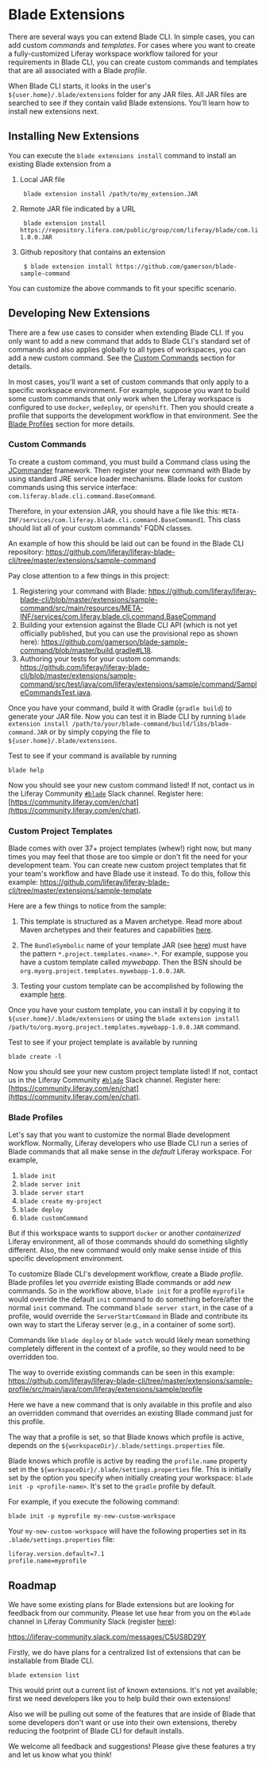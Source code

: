# Blade Extensions

There are several ways you can extend Blade CLI. In simple cases, you can add
custom *commands* and *templates*. For cases where you want to create a
fully-customized Liferay workspace workflow tailored for your requirements in
Blade CLI, you can create custom commands and templates that are all associated
with a Blade *profile*.

When Blade CLI starts, it looks in the user's `${user.home}/.blade/extensions`
folder for any JAR files. All JAR files are searched to see if they contain
valid Blade extensions. You'll learn how to install new extensions next.

## Installing New Extensions

You can execute the `blade extensions install` command to install an existing
Blade extension from a

1. Local JAR file

        blade extension install /path/to/my_extension.JAR

2. Remote JAR file indicated by a URL

        blade extension install https://repository.lifera.com/public/group/com/liferay/blade/com.liferay.blade.extension/1.0.0/com.liferay.blade.extension-1.0.0.JAR

3. Github repository that contains an extension

        $ blade extension install https://github.com/gamerson/blade-sample-command

You can customize the above commands to fit your specific scenario.

## Developing New Extensions

There are a few use cases to consider when extending Blade CLI. If you only want
to add a new command that adds to Blade CLI's standard set of commands and also
applies globally to all types of workspaces, you can add a new custom command.
See the [Custom Commands](#custom-commands) section for details.

In most cases, you'll want a set of custom commands that only apply to a
specific workspace environment. For example, suppose you want to build some
custom commands that only work when the Liferay workspace is configured to use
`docker`, `wedeploy`, or `openshift`. Then you should create a profile that
supports the development workflow in that environment. See the
[Blade Profiles](#blade-profiles) section for more details.

### Custom Commands

To create a custom command, you must build a Command class using the
[JCommander](http://jcommander.org/) framework. Then register your new command
with Blade by using standard JRE service loader mechanisms. Blade looks for
custom commands using this service interface:
`com.liferay.blade.cli.command.BaseCommand`.

Therefore, in your extension JAR, you should have a file like this:
`META-INF/services/com.liferay.blade.cli.command.BaseCommand1`. This class
should list all of your custom commands' FQDN classes.

An example of how this should be laid out can be found in the Blade CLI
repository:
https://github.com/liferay/liferay-blade-cli/tree/master/extensions/sample-command

Pay close attention to a few things in this project:

1. Registering your command with Blade:
   https://github.com/liferay/liferay-blade-cli/blob/master/extensions/sample-command/src/main/resources/META-INF/services/com.liferay.blade.cli.command.BaseCommand
2. Building your extension against the Blade CLI API (which is not yet
   officially published, but you can use the provisional repo as shown here):
   https://github.com/gamerson/blade-sample-command/blob/master/build.gradle#L18.
3. Authoring your tests for your custom commands:
   https://github.com/liferay/liferay-blade-cli/blob/master/extensions/sample-command/src/test/java/com/liferay/extensions/sample/command/SampleCommandsTest.java.

Once you have your command, build it with Gradle (`gradle build`) to generate
your JAR file. Now you can test it in Blade CLI by running `blade extension
install /path/to/your/blade-command/build/libs/blade-command.JAR` or by simply
copying the file to `${user.home}/.blade/extensions`.

Test to see if your command is available by running

    blade help

Now you should see your new custom command listed! If not, contact us in the
Liferay Community
[`#blade`](https://liferay-community.slack.com/messages/C5US8D29Y) Slack
channel. Register here:
[https://community.liferay.com/en/chat](https://community.liferay.com/en/chat).

### Custom Project Templates

Blade comes with over 37+ project templates (whew!) right now, but many times
you may feel that those are too simple or don't fit the need for your
development team. You can create new custom project templates that fit  your
team's workflow and have Blade use it instead. To do this, follow this example:
https://github.com/liferay/liferay-blade-cli/tree/master/extensions/sample-template

Here are a few things to notice from the sample:

1. This template is structured as a Maven archetype. Read more about Maven
   archetypes and their features and capabilities
   [here](https://maven.apache.org/guides/introduction/introduction-to-archetypes.html).

2. The `BundleSymbolic` name of your template JAR (see
   [here](https://github.com/liferay/liferay-blade-cli/blob/master/extensions/sample-template/bnd.bnd#L3))
   must have the pattern `*.project.templates.<name>.*`. For example, suppose
   you have a custom template called *mywebapp*. Then the BSN should be
   `org.myorg.project.templates.mywebapp-1.0.0.JAR`.
3. Testing your custom template can be accomplished by following the example
   [here](https://github.com/liferay/liferay-blade-cli/blob/master/extensions/sample-template/src/test/java/com/liferay/project/templates/sample/TemplatesTest.java).

Once you have your custom template, you can install it by copying it to
`${user.home}/.blade/extensions` or using the `blade extension install
/path/to/org.myorg.project.templates.mywebapp-1.0.0.JAR` command.

Test to see if your project template is available by running

    blade create -l

Now you should see your new custom project template listed! If not, contact us
in the Liferay Community
[`#blade`](https://liferay-community.slack.com/messages/C5US8D29Y) Slack
channel. Register here:
[https://community.liferay.com/en/chat](https://community.liferay.com/en/chat).

### Blade Profiles

Let's say that you want to customize the normal Blade development workflow.
Normally, Liferay developers who use Blade CLI run a series of Blade commands
that all make sense in the *default* Liferay workspace. For example,

1. `blade init`
2. `blade server init`
3. `blade server start`
4. `blade create my-project`
5. `blade deploy`
6. `blade customCommand`

But if this workspace wants to support `docker` or another *containerized*
Liferay environment, all of those commands should do something slightly
different. Also, the new command would only make sense inside of this specific
development environment.

To customize Blade CLI's development workflow, create a Blade *profile*. Blade
profiles let you *override* existing Blade commands or add *new* commands. So in
the workflow above, `blade init` for a profile `myprofile` would override the
default `init` command to do something before/after the normal `init` command.
The command `blade server start`, in the case of a profile, would override the
`ServerStartCommand` in Blade and contribute its own way to start the Liferay
server (e.g., in a container of some sort).

Commands like `blade deploy` or `blade watch` would likely mean something
completely different in the context of a profile, so they would need to be
overridden too.

The way to override existing commands can be seen in this example:
https://github.com/liferay/liferay-blade-cli/tree/master/extensions/sample-profile/src/main/java/com/liferay/extensions/sample/profile

Here we have a new command that is only available in this profile and also an
overridden command that overrides an existing Blade command just for this
profile.

The way that a profile is set, so that Blade knows which profile is active,
depends on the `${workspaceDir}/.blade/settings.properties` file.

Blade knows which profile is active by reading the `profile.name` property set
in the `${workspaceDir}/.blade/settings.properties` file. This is initially set
by the option you specify when initially creating your workspace:
`blade init -p <profile-name>`. It's set to the `gradle` profile by default.

For example, if you execute the following command:

    blade init -p myprofile my-new-custom-workspace

Your `my-new-custom-workspace` will have the following properties set in its
`.blade/settings.properties` file:

    liferay.version.default=7.1
    profile.name=myprofile

## Roadmap

We have some existing plans for Blade extensions but are looking for feedback
from our community. Please let use hear from you on the `#blade` channel in
Liferay Community Slack (register [here](https://community.liferay.com/en/chat)):

https://liferay-community.slack.com/messages/C5US8D29Y

Firstly, we do have plans for a centralized list of extensions that can be
installable from Blade CLI.

    blade extension list

This would print out a current list of known extensions. It's not yet available;
first we need developers like you to help build their own extensions!

Also we will be pulling out some of the features that are inside of Blade that
some developers don't want or use into their own extensions, thereby reducing
the footprint of Blade CLI for default installs.

We welcome all feedback and suggestions! Please give these features a try and
let us know what you think!